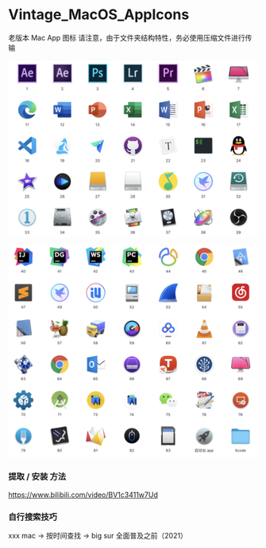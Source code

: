 # Vintage_MacOS_AppIcons
老版本 Mac App 图标
请注意，由于文件夹结构特性，务必使用压缩文件进行传输

![](Images/Snipaste_2023-07-17_14-06-44.png)

![](Images/Snipaste_2023-08-11_10-15-23.png)

### 提取 / 安装 方法
https://www.bilibili.com/video/BV1c3411w7Ud

### 自行搜索技巧
xxx mac -> 按时间查找 -> big sur 全面普及之前（2021）

